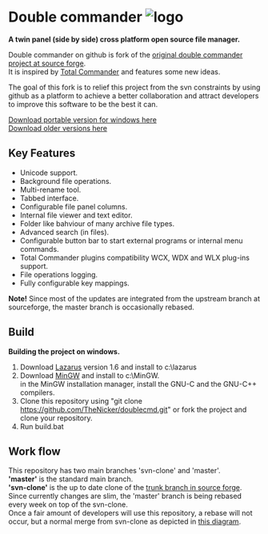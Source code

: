 # Double commander ![logo](https://doublecmd.sourceforge.io/site/images/logo.png "Double commander")  

**A twin panel (side by side) cross platform open source file manager.**  

Double commander on github is fork of the [original double commander project at source forge](http://doublecmd.sourceforge.net/).  
It is inspired by [Total Commander](http://www.ghisler.com/) and features some new ideas.  

The goal of this fork is to relief this project from the svn constraints by using github as a platform to achieve a better collaboration and attract developers to improve this software to be the best it can.  

[Download portable version for windows here](https://github.com/double-commander/doublecmd/releases)  
[Download older versions here](https://github.com/TheNicker/doublecmd/releases)

Key Features
------------

* Unicode support.  
* Background file operations.  
* Multi-rename tool.  
* Tabbed interface.  
* Configurable file panel columns.  
* Internal file viewer and text editor.  
* Folder like bahviour of many archive file types.  
* Advanced search (in files).  
* Configurable button bar to start external programs or internal menu commands.  
* Total Commander plugins compatibility WCX, WDX and WLX plug-ins support.  
* File operations logging.  
* Fully configurable key mappings.  

**Note!**
 Since most of the updates are integrated from the upstream branch at sourceforge, the master branch is occasionally rebased.

Build
---------
**Building the project on windows.**  

1. Download [Lazarus](http://www.lazarus-ide.org/) version 1.6 and install to c:\lazarus  
2. Download [MinGW](https://sourceforge.net/projects/mingw/files/) and install to c:\MinGW.  
   in the MinGW installation manager, install the GNU-C and the GNU-C++ compilers.
3. Clone this repository using "git clone https://github.com/TheNicker/doublecmd.git" or fork the project and clone your repository.  
4. Run build.bat  


Work flow
---------
This repository has two main branches 'svn-clone' and 'master'.  
**'master'** is the standard main branch.  
**'svn-clone'** is the up to date clone of the [trunk branch in source forge](https://sourceforge.net/p/doublecmd/code/HEAD/tree/trunk/).     
Since currently changes are slim, the 'master' branch is being rebased every week on top of the svn-clone.    
Once a fair amount of developers will use this repository, a rebase will not occur, but a normal 
merge from svn-clone as depicted in [this diagram](http://thenicker.github.io/doublecmd/).
